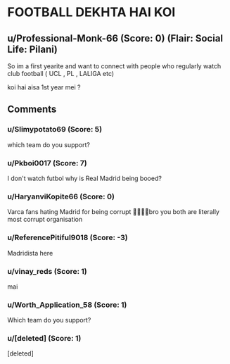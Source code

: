 # FOOTBALL DEKHTA HAI KOI
## u/Professional-Monk-66 (Score: 0) (Flair: Social Life: Pilani)
So im a first yearite and want to connect with people who regularly watch club football ( UCL , PL , LALIGA etc)

koi hai aisa 1st year mei ?


## Comments

### u/Slimypotato69 (Score: 5)
which team do you support?


### u/Pkboi0017 (Score: 7)
I don't watch futbol why is Real Madrid being booed?


### u/HaryanviKopite66 (Score: 0)
Varca fans hating Madrid for being corrupt 🤣🤣😭😭bro you both are literally most corrupt organisation


### u/ReferencePitiful9018 (Score: -3)
Madridista here


### u/vinay_reds (Score: 1)
mai


### u/Worth_Application_58 (Score: 1)
Which team do you support?


### u/[deleted] (Score: 1)
[deleted]




